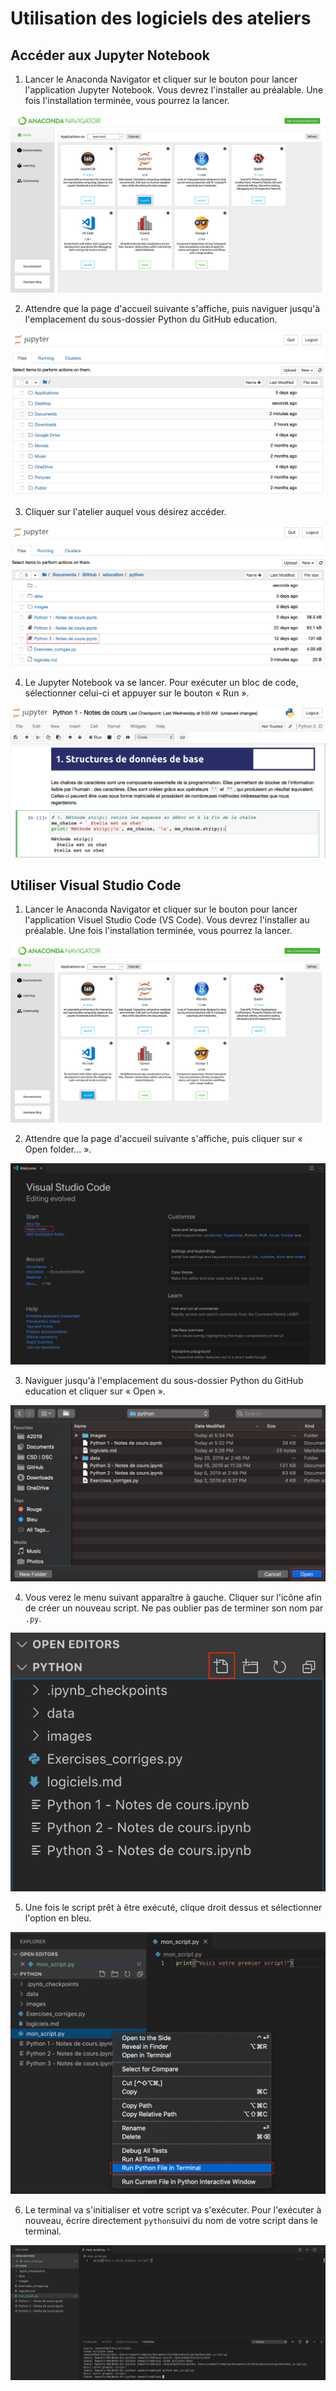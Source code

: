 # Utilisation des logiciels des ateliers

## Accéder aux Jupyter Notebook

1. Lancer le Anaconda Navigator et cliquer sur le bouton pour lancer l'application Jupyter Notebook. Vous devrez l'installer au préalable. Une fois l'installation terminée, vous pourrez la lancer.

![](images/jup1.png)

2. Attendre que la page d'accueil suivante s'affiche, puis naviguer jusqu'à l'emplacement du sous-dossier Python du GitHub education.

![](images/jup2.png)

3. Cliquer sur l'atelier auquel vous désirez accéder.

![](images/jup3.png)

4. Le Jupyter Notebook va se lancer. Pour exécuter un bloc de code, sélectionner celui-ci et appuyer sur le bouton « Run ».

![](images/jup4.png)

## Utiliser Visual Studio Code

1. Lancer le Anaconda Navigator et cliquer sur le bouton pour lancer l'application Visuel Studio Code (VS Code). Vous devrez l'installer au préalable. Une fois l'installation terminée, vous pourrez la lancer.

![](images/vs1.png)

2. Attendre que la page d'accueil suivante s'affiche, puis cliquer sur « Open folder... ».

![](images/vs2.png)

3. Naviguer jusqu'à l'emplacement du sous-dossier Python du GitHub education et cliquer sur « Open ».

![](images/vs3.png)

4. Vous verez le menu suivant apparaître à gauche. Cliquer sur l'icône afin de créer un nouveau script. Ne pas oublier pas de terminer son nom par ```.py```.

![](images/vs4.png)

5. Une fois le script prêt à être exécuté, clique droit dessus et sélectionner l'option en bleu.

![](images/vs5.png)

6. Le terminal va s'initialiser et votre script va s'exécuter. Pour l'exécuter à nouveau, écrire directement ```python```suivi du nom de votre script dans le terminal.

![](images/vs6.png)
